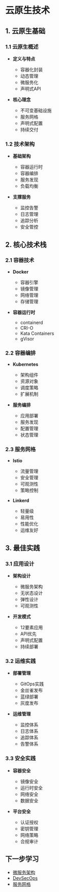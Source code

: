# 云原生技术

## 1. 云原生基础

### 1.1 云原生概述
- **定义与特点**
  - 容器化封装
  - 动态管理
  - 微服务化
  - 声明式API

- **核心理念**
  - 不可变基础设施
  - 服务网格
  - 声明式配置
  - 持续交付

### 1.2 技术架构
- **基础架构**
  - 容器运行时
  - 容器编排
  - 服务发现
  - 负载均衡

- **支撑服务**
  - 监控告警
  - 日志管理
  - 追踪分析
  - 安全管控

## 2. 核心技术栈

### 2.1 容器技术
- **Docker**
  - 容器引擎
  - 镜像管理
  - 网络管理
  - 存储管理

- **容器运行时**
  - containerd
  - CRI-O
  - Kata Containers
  - gVisor

### 2.2 容器编排
- **Kubernetes**
  - 架构组件
  - 资源对象
  - 调度策略
  - 扩展机制

- **服务编排**
  - 应用部署
  - 服务发现
  - 配置管理
  - 状态管理

### 2.3 服务网格
- **Istio**
  - 流量管理
  - 安全管理
  - 可观测性
  - 策略控制

- **Linkerd**
  - 轻量级
  - 易用性
  - 性能优化
  - 运维友好

## 3. 最佳实践

### 3.1 应用设计
- **架构设计**
  - 微服务架构
  - 无状态设计
  - 弹性设计
  - 可观测性

- **开发模式**
  - 12要素应用
  - API优先
  - 声明式配置
  - 持续部署

### 3.2 运维实践
- **部署管理**
  - GitOps实践
  - 金丝雀发布
  - 蓝绿部署
  - 灰度发布

- **运维管理**
  - 监控体系
  - 日志体系
  - 追踪体系
  - 告警体系

### 3.3 安全实践
- **容器安全**
  - 镜像安全
  - 运行时安全
  - 网络安全
  - 数据安全

- **平台安全**
  - 认证授权
  - 密钥管理
  - 网络策略
  - 合规审计

## 下一步学习

- [微服务架构](../microservice/README.md)
- [DevSecOps](../devsecops/README.md)
- [服务网格](../service-mesh/README.md) 